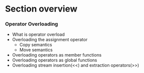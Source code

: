 # Section overview
### Operator Overloading
<ul>
    <li>What is operator overload</li>
    <li>Overloading the assignment operator
        <ul>
            <li>Copy semantics</li>
            <li>Move semantics</li>
        </ul>
    </li>
    <li>Overloading operators as member functions</li>
    <li>Overloading operators as global functions</li>
    <li>Overloading stream insertion(<<) and extraction operators(>>)</li>
</ul>